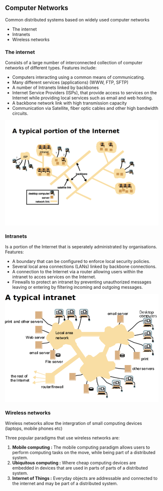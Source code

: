 ## Computer Networks

Common distributed systems based on widely used computer networks

- The internet
- Intranets
- Wireless networks

### The internet

Consists of a large number of interconnected collection of computer networks of different types. Features include:

- Computers interacting using a common means of communicating.
- Many different services (applications) (WWW, FTP, SFTP)
- A number of Intranets linked by backbones
- Internet Service Providers (ISPs), that provide access to services on the Internet while providing local services such as email and web hosting.
- A backbone network link with high transmission capacity
- Communication via Satellite, fiber optic cables and other high bandwidth circuits.

![Internet](internet.png)

### Intranets

Is a portion of the Internet that is seperately administrated by organisations. Features:

- A boundary that can be configured to enforce local security policies.
- Several local area connections (LANs) linked by backbone connections.
- A connection to the Internet via a router allowing users within the intranet to acces services on the Internet.
- Firewalls to protect an intranet by preventing unauthorized messages leaving or entering by filtering incoming and outgoing messages.

![Intranet](intranet.png)

### Wireless networks

Wireless networks allow the intergration of small computing devices (laptops, mobile phones etc)

Three popular paradigms that use wireless networks are:

1. **Mobile computing :** The mobile computing paradigm allows users to perform computing tasks on the move, while being part of a distributed system.
2. **Ubiquitous computing :** Where cheap computing devices are embedded in devices that are used in parts of parts of a distributed system.
3. **Internet of Things :** Everyday objects are addressable and connected to the internet and may be part of a distributed system.
